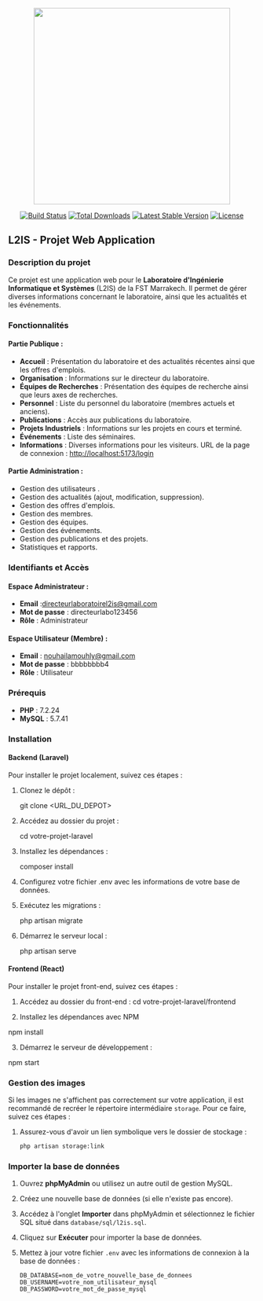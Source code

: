 <p align="center"><a href="https://laravel.com" target="_blank"><img src="https://raw.githubusercontent.com/laravel/art/master/logo-lockup/5%20SVG/2%20CMYK/1%20Full%20Color/laravel-logolockup-cmyk-red.svg" width="400"></a></p>

<p align="center">
<a href="https://travis-ci.org/laravel/framework"><img src="https://travis-ci.org/laravel/framework.svg" alt="Build Status"></a>
<a href="https://packagist.org/packages/laravel/framework"><img src="https://poser.pugx.org/laravel/framework/d/total.svg" alt="Total Downloads"></a>
<a href="https://packagist.org/packages/laravel/framework"><img src="https://poser.pugx.org/laravel/framework/v/stable.svg" alt="Latest Stable Version"></a>
<a href="https://packagist.org/packages/laravel/framework"><img src="https://poser.pugx.org/laravel/framework/license.svg" alt="License"></a>
</p>

## L2IS - Projet Web Application

### Description du projet

Ce projet est une application web pour le **Laboratoire d'Ingénierie Informatique et Systèmes** (L2IS) de la FST Marrakech. Il permet de gérer diverses informations concernant le laboratoire, ainsi que les actualités et les événements.

### Fonctionnalités

#### Partie Publique :

-   **Accueil** : Présentation du laboratoire et des actualités récentes ainsi que les offres d'emplois.
-   **Organisation** : Informations sur le directeur du laboratoire.
-   **Équipes de Recherches** : Présentation des équipes de recherche ainsi que leurs axes de recherches.
-   **Personnel** : Liste du personnel du laboratoire (membres actuels et anciens).
-   **Publications** : Accès aux publications du laboratoire.
-   **Projets Industriels** : Informations sur les projets en cours et terminé.
-   **Événements** : Liste des séminaires.
-   **Informations** : Diverses informations pour les visiteurs.
    URL de la page de connexion : [http://localhost:5173/login](http://localhost:5173/login)

#### Partie Administration :

-   Gestion des utilisateurs .
-   Gestion des actualités (ajout, modification, suppression).
-   Gestion des offres d'emplois.
-   Gestion des membres.
-   Gestion des équipes.
-   Gestion des événements.
-   Gestion des publications et des projets.
-   Statistiques et rapports.

### Identifiants et Accès

#### Espace Administrateur :

-   **Email** :directeurlaboratoirel2is@gmail.com
-   **Mot de passe** : directeurlabo123456
-   **Rôle** : Administrateur

#### Espace Utilisateur (Membre) :

-   **Email** : nouhailamouhly@gmail.com
-   **Mot de passe** : bbbbbbbb4
-   **Rôle** : Utilisateur

### Prérequis

-   **PHP** : 7.2.24
-   **MySQL** : 5.7.41

### Installation

#### Backend (Laravel)

Pour installer le projet localement, suivez ces étapes :

1. Clonez le dépôt :

    git clone <URL_DU_DEPOT>

2. Accédez au dossier du projet :

    cd votre-projet-laravel

3. Installez les dépendances :

    composer install

4. Configurez votre fichier .env avec les informations de votre base de données.

5. Exécutez les migrations :

    php artisan migrate

6. Démarrez le serveur local :

    php artisan serve

#### Frontend (React)

Pour installer le projet front-end, suivez ces étapes :

1. Accédez au dossier du front-end :
   cd votre-projet-laravel/frontend

2. Installez les dépendances avec NPM

npm install

3. Démarrez le serveur de développement :

npm start

### Gestion des images

Si les images ne s'affichent pas correctement sur votre application, il est recommandé de recréer le répertoire intermédiaire `storage`. Pour ce faire, suivez ces étapes :

1. Assurez-vous d'avoir un lien symbolique vers le dossier de stockage :

    ```bash
    php artisan storage:link
    ```

### Importer la base de données

1. Ouvrez **phpMyAdmin** ou utilisez un autre outil de gestion MySQL.
2. Créez une nouvelle base de données (si elle n'existe pas encore).
3. Accédez à l'onglet **Importer** dans phpMyAdmin et sélectionnez le fichier SQL situé dans `database/sql/l2is.sql`.
4. Cliquez sur **Exécuter** pour importer la base de données.
5. Mettez à jour votre fichier `.env` avec les informations de connexion à la base de données :

    ```env
    DB_DATABASE=nom_de_votre_nouvelle_base_de_donnees
    DB_USERNAME=votre_nom_utilisateur_mysql
    DB_PASSWORD=votre_mot_de_passe_mysql
    ```
